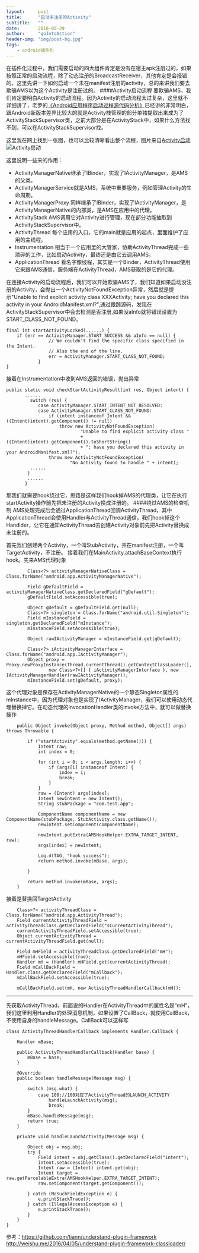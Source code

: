 ```yaml
---
layout:     post
title:      "启动未注册的Activity"
subtitle:   ""
date:       2016-05-29
author:     "goIntoAction"
header-img: "img/post-bg.jpg"
tags:
    - android插件化
---
```

在插件化过程中，我们需要启动的四大组件肯定是没有在宿主apk注册过的，如果按照正常的启动流程，除了动态注册的BroadcastReceiver，其他肯定是会报错的，这里先讲一下如何启动一个未在manifest注册的activity，总的来讲我们要去欺骗AMS以为这个Activity是注册过的。
####Activity启动流程
要欺骗AMS，我们肯定要明白Activity的启动流程。因为Activity的启动流程太过复杂，这里就不详细讲了，老罗的[《Android应用程序启动过程源代码分析》](http://blog.csdn.net/luoshengyang/article/details/6689748)已经讲的非常明白，跟Android新版本差异比较大的就是Activity栈管理的部分单独提取出来成为了ActivityStackSupervisor类，之前大部分是在ActivityStack中，如果什么方法找不到，可以在ActivityStackSupervisor找。

这里我在网上找到一张图，也可以比较清晰看出整个流程，图片来自[Activity启动](http://www.cnblogs.com/lijunamneg/p/3573093.html)
![Activity启动](/img/in-post/unregister_activity/281044143427468.jpg)

这里说明一些来的作用：
+ ActivityManagerNative继承了IBinder，实现了IActivityManager，是AMS的父类。
+ ActivityManagerService就是AMS，系统中重要服务，例如管理Activity的生命周期。
+ ActivityManagerProxy 同样继承了IBinder，实现了IActivityManager，是ActivityManagerNative的内部类，是AMS在应用中的代理。
+ ActivityStack AMS调用它对Activity进行管理，现在部分功能抽取到ActivityStackSupervisor中。
+ ActivityThread 每个应用的入口，它的main就是应用的起点，里面维护了应用的主线程。
+ Instrumentation 相当于一个应用里的大管家，协助ActivityThread完成一些琐碎的工作，比如启动Activity，最终还是由它去调用AMS。
+ ApplicationThread 看名字像线程，其实是一个Binder，ActivityThread使用它来跟AMS通信，服务端在ActivityThread，AMS获取的是它的代理。

在连接Activity的启动流程后，我们可以开始欺骗AMS了，我们知道如果启动没注册的Activity，会抛出一个ActivityNotFoundException异常，然后就是提示"Unable to find explicit activity class XXXActivity; have you declared this activity in your AndroidManifest.xml?",通过跟踪源码，发现在ActivityStackSupervisor中会去检测是否注册,如果没aInfo就将错误设置为START_CLASS_NOT_FOUND。

    final int startActivityLocked(......) {
        if (err == ActivityManager.START_SUCCESS && aInfo == null) {
                    // We couldn't find the specific class specified in the Intent.
                    // Also the end of the line.
                    err = ActivityManager.START_CLASS_NOT_FOUND;
                }
    }

接着在Instrumentation中收到AMS返回的错误，抛出异常

    public static void checkStartActivityResult(int res, Object intent) {
           ......
             switch (res) {
                case ActivityManager.START_INTENT_NOT_RESOLVED:
                case ActivityManager.START_CLASS_NOT_FOUND:
                    if (intent instanceof Intent && ((Intent)intent).getComponent() != null)
                        throw new ActivityNotFoundException(
                                "Unable to find explicit activity class "
                                + ((Intent)intent).getComponent().toShortString()
                                + "; have you declared this activity in your AndroidManifest.xml?");
                    throw new ActivityNotFoundException(
                            "No Activity found to handle " + intent);
             ......
            }
            ......
           }


那我们就需要hook绕过它，思路是这样我们hook掉AMS的代理类，让它在执行startActivity操作前先把未注册的Activity换成注册的。
####绕过AMS的检查机制
AMS处理完成后会通过ApplicationThread回调ActivityThread，其中ApplicationThread会使用Handler与ActivityThread通信，我们hook掉这个Handlder，让它在通知ActivityThread去创建Activity对象前先把Activity替换成未注册的。

首先我们创建两个Activity，一个叫StubActivity，并在manifest注册，一个叫TargetActivity，不注册。
接着我们在MainActivity.attachBaseContext执行hook。先来AMS代理对象

            Class<?> activityManagerNativeClass = Class.forName("android.app.ActivityManagerNative");

            Field gDefaultField = activityManagerNativeClass.getDeclaredField("gDefault");
            gDefaultField.setAccessible(true);

            Object gDefault = gDefaultField.get(null);
            Class<?> singleton = Class.forName("android.util.Singleton");
            Field mInstanceField = singleton.getDeclaredField("mInstance");
            mInstanceField.setAccessible(true);

            Object rawIActivityManager = mInstanceField.get(gDefault);

            Class<?> iActivityManagerInterface = Class.forName("android.app.IActivityManager");
            Object proxy = Proxy.newProxyInstance(Thread.currentThread().getContextClassLoader(),
                    new Class<?>[] { iActivityManagerInterface }, new IActivityManagerHandler(rawIActivityManager));
            mInstanceField.set(gDefault, proxy);


这个代理对象是保存在ActivityManagerNative的一个静态Singleton属性的mInstance中，因为代理对象也是实现了IActivityManager，我们可以使用动态代理替换掉它。在动态代理的InvocationHandler类的invoke方法中，就可以做替换操作


        public Object invoke(Object proxy, Method method, Object[] args) throws Throwable {

            if ("startActivity".equals(method.getName())) {
                Intent raw;
                int index = 0;

                for (int i = 0; i < args.length; i++) {
                    if (args[i] instanceof Intent) {
                        index = i;
                        break;
                    }
                }
                raw = (Intent) args[index];
                Intent newIntent = new Intent();
                String stubPackage = "com.test.app";

                ComponentName componentName = new ComponentName(stubPackage, StubActivity.class.getName());
                newIntent.setComponent(componentName);

                newIntent.putExtra(AMSHookHelper.EXTRA_TARGET_INTENT, raw);
                args[index] = newIntent;

                Log.d(TAG, "hook success");
                return method.invoke(mBase, args);

            }

            return method.invoke(mBase, args);
        }

接着是替换回TargetActivity

        Class<?> activityThreadClass = Class.forName("android.app.ActivityThread");
        Field currentActivityThreadField = activityThreadClass.getDeclaredField("sCurrentActivityThread");
        currentActivityThreadField.setAccessible(true);
        Object currentActivityThread = currentActivityThreadField.get(null);

        Field mHField = activityThreadClass.getDeclaredField("mH");
        mHField.setAccessible(true);
        Handler mH = (Handler) mHField.get(currentActivityThread);
        Field mCallBackField = Handler.class.getDeclaredField("mCallback");
        mCallBackField.setAccessible(true);

        mCallBackField.set(mH, new ActivityThreadHandlerCallback(mH));

-----


先获取ActivityThread，前面说的Handler在ActivityThread中的属性名是“mH”，我们这里利用Handler的处理消息机制，如果设置了CallBack，就使用CallBack，不使用自身的handleMessage。CallBack可以这样写

    class ActivityThreadHandlerCallback implements Handler.Callback {

        Handler mBase;

        public ActivityThreadHandlerCallback(Handler base) {
            mBase = base;
        }

        @Override
        public boolean handleMessage(Message msg) {

            switch (msg.what) {
                case 100://100对应了ActivityThread的LAUNCH_ACTIVITY
                    handleLaunchActivity(msg);
                    break;
            }
            mBase.handleMessage(msg);
            return true;
        }

        private void handleLaunchActivity(Message msg) {

            Object obj = msg.obj;
            try {
                Field intent = obj.getClass().getDeclaredField("intent");
                intent.setAccessible(true);
                Intent raw = (Intent) intent.get(obj);
                Intent target = raw.getParcelableExtra(AMSHookHelper.EXTRA_TARGET_INTENT);
                raw.setComponent(target.getComponent());

            } catch (NoSuchFieldException e) {
                e.printStackTrace();
            } catch (IllegalAccessException e) {
                e.printStackTrace();
            }
        }
    }

参考：https://github.com/tiann/understand-plugin-framework 
	 http://weishu.me/2016/04/05/understand-plugin-framework-classloader/